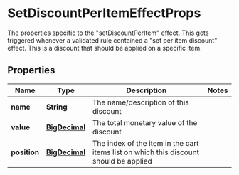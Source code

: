 

# SetDiscountPerItemEffectProps

The properties specific to the \"setDiscountPerItem\" effect. This gets triggered whenever a validated rule contained a \"set per item discount\" effect. This is a discount that should be applied on a specific item.
## Properties

Name | Type | Description | Notes
------------ | ------------- | ------------- | -------------
**name** | **String** | The name/description of this discount | 
**value** | [**BigDecimal**](BigDecimal.md) | The total monetary value of the discount | 
**position** | [**BigDecimal**](BigDecimal.md) | The index of the item in the cart items list on which this discount should be applied | 



